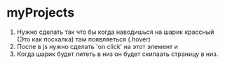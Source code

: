 # myProjects

1. Нужно сделать так что бы когда наводишься на шарик крассный (Это как посхалка) там появляеться (.hover)
2. После в js нужно сделать 'on click' на этот элемент и 
3. Когда шарик будет литеть в низ он будет скипаать страницу в низ. 
